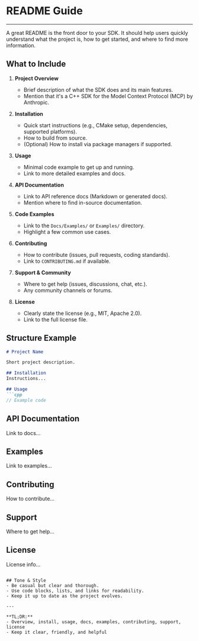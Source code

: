 # README Guide

---

A great README is the front door to your SDK. It should help users quickly understand what the project is, how to get started, and where to find more information.

## What to Include

1. **Project Overview**
   - Brief description of what the SDK does and its main features.
   - Mention that it's a C++ SDK for the Model Context Protocol (MCP) by Anthropic.

2. **Installation**
   - Quick start instructions (e.g., CMake setup, dependencies, supported platforms).
   - How to build from source.
   - (Optional) How to install via package managers if supported.

3. **Usage**
   - Minimal code example to get up and running.
   - Link to more detailed examples and docs.

4. **API Documentation**
   - Link to API reference docs (Markdown or generated docs).
   - Mention where to find in-source documentation.

5. **Code Examples**
   - Link to the `Docs/Examples/` or `Examples/` directory.
   - Highlight a few common use cases.

6. **Contributing**
   - How to contribute (issues, pull requests, coding standards).
   - Link to `CONTRIBUTING.md` if available.

7. **Support & Community**
   - Where to get help (issues, discussions, chat, etc.).
   - Any community channels or forums.

8. **License**
   - Clearly state the license (e.g., MIT, Apache 2.0).
   - Link to the full license file.

## Structure Example

```markdown
# Project Name

Short project description.

## Installation
Instructions...

## Usage
```cpp
// Example code
```

## API Documentation
Link to docs...

## Examples
Link to examples...

## Contributing
How to contribute...

## Support
Where to get help...

## License
License info...
```

## Tone & Style
- Be casual but clear and thorough.
- Use code blocks, lists, and links for readability.
- Keep it up to date as the project evolves.

---

**TL;DR:**
- Overview, install, usage, docs, examples, contributing, support, license
- Keep it clear, friendly, and helpful 